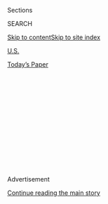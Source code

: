 <div id="app">

<div>

<div>

<div>

<div class="NYTAppHideMasthead css-1q2w90k e1suatyy0">

<div class="section css-ui9rw0 e1suatyy2">

<div class="css-eph4ug er09x8g0">

<div class="css-6n7j50">

</div>

<span class="css-1dv1kvn">Sections</span>

<div class="css-10488qs">

<span class="css-1dv1kvn">SEARCH</span>

</div>

[Skip to content](#site-content)[Skip to site
index](#site-index)

</div>

<div id="masthead-section-label" class="css-1wr3we4 eaxe0e00">

[U.S.](https://www.nytimes.com/section/us)

</div>

<div class="css-10698na e1huz5gh0">

</div>

</div>

<div id="masthead-bar-one" class="section hasLinks css-15hmgas e1csuq9d3">

<div class="css-uqyvli e1csuq9d0">

</div>

<div class="css-1uqjmks e1csuq9d1">

</div>

<div class="css-9e9ivx">

[](https://myaccount.nytimes.com/auth/login?response_type=cookie&client_id=vi)

</div>

<div class="css-1bvtpon e1csuq9d2">

[Today’s
Paper](https://www.nytimes.com/section/todayspaper)

</div>

</div>

</div>

</div>

<div data-aria-hidden="false">

<div id="site-content" data-role="main">

<div>

<div class="css-1aor85t" style="opacity:0.000000001;z-index:-1;visibility:hidden">

<div class="css-1hqnpie">

<div class="css-epjblv">

<span class="css-17xtcya">[U.S.](/section/us)</span><span class="css-x15j1o">|</span><span class="css-fwqvlz">Navy
Investigates Video of Dogs Attacking Man in Kaepernick
Jersey</span>

</div>

<div class="css-k008qs">

<div class="css-1iwv8en">

<span class="css-18z7m18"></span>

<div>

</div>

</div>

<span class="css-1n6z4y">https://nyti.ms/2Xly6Tu</span>

<div class="css-1705lsu">

<div class="css-4xjgmj">

<div class="css-4skfbu" data-role="toolbar" data-aria-label="Social Media Share buttons, Save button, and Comments Panel with current comment count" data-testid="share-tools">

  - 
  - 
  - 
  - 
    
    <div class="css-6n7j50">
    
    </div>

  - 

</div>

</div>

</div>

</div>

</div>

</div>

<div id="NYT_TOP_BANNER_REGION" class="css-13pd83m">

</div>

<div id="top-wrapper" class="css-1sy8kpn">

<div id="top-slug" class="css-l9onyx">

Advertisement

</div>

[Continue reading the main
story](#after-top)

<div class="ad top-wrapper" style="text-align:center;height:100%;display:block;min-height:250px">

<div id="top" class="place-ad" data-position="top" data-size-key="top">

</div>

</div>

<div id="after-top">

</div>

</div>

<div>

<div id="sponsor-wrapper" class="css-1hyfx7x">

<div id="sponsor-slug" class="css-19vbshk">

Supported by

</div>

[Continue reading the main
story](#after-sponsor)

<div id="sponsor" class="ad sponsor-wrapper" style="text-align:center;height:100%;display:block">

</div>

<div id="after-sponsor">

</div>

</div>

<div class="css-186x18t">

</div>

<div class="css-1vkm6nb ehdk2mb0">

# Navy Investigates Video of Dogs Attacking Man in Kaepernick Jersey

</div>

The Navy condemned the video, which it said was taken at an “independent
organization’s event” last year. A filmmaker said it took place at a
museum dedicated to the SEALs.

<div class="css-79elbk" data-testid="photoviewer-wrapper">

<div class="css-z3e15g" data-testid="photoviewer-wrapper-hidden">

</div>

<div class="css-1a48zt4 ehw59r15" data-testid="photoviewer-children">

![<span class="css-16f3y1r e13ogyst0" data-aria-hidden="true">The
quarterback Colin Kaepernick began kneeling during the national anthem
to protest racism and police violence in 2016. The gesture has since
been adopted by protesters around the
country.</span><span class="css-cnj6d5 e1z0qqy90" itemprop="copyrightHolder"><span class="css-1ly73wi e1tej78p0">Credit...</span><span><span>Tony
Avelar/Associated
Press</span></span></span>](https://static01.nyt.com/images/2020/08/03/multimedia/03xp-navy/03xp-navy-articleLarge.jpg?quality=75&auto=webp&disable=upscale)

</div>

</div>

<div class="css-18e8msd">

<div class="css-vp77d3 epjyd6m0">

<div class="css-hus3qt ey68jwv0" data-aria-hidden="true">

[![Johnny
Diaz](https://static01.nyt.com/images/2019/11/05/reader-center/author-johnny-diaz/author-johnny-diaz-thumbLarge.png
"Johnny Diaz")](https://www.nytimes.com/by/johnny-diaz)

</div>

<div class="css-1baulvz">

By [<span class="css-1baulvz last-byline" itemprop="name">Johnny
Diaz</span>](https://www.nytimes.com/by/johnny-diaz)

</div>

</div>

  - Aug. 3,
    2020

  - 
    
    <div class="css-4xjgmj">
    
    <div class="css-d8bdto" data-role="toolbar" data-aria-label="Social Media Share buttons, Save button, and Comments Panel with current comment count" data-testid="share-tools">
    
      - 
      - 
      - 
      - 
        
        <div class="css-6n7j50">
        
        </div>
    
      - 
    
    </div>
    
    </div>

</div>

</div>

<div class="section meteredContent css-1r7ky0e" name="articleBody" itemprop="articleBody">

<div class="css-1fanzo5 StoryBodyCompanionColumn">

<div class="css-53u6y8">

The U.S. Navy command that oversees the SEALs is investigating a video
of dogs attacking a man in a Colin Kaepernick jersey at a 2019 event in
Florida, the authorities said this week.

The Naval Special Warfare Command on Sunday condemned the incident,
which it described as “a military working dog demonstration” that took
place at an “independent organization’s event” last year. [A pair of
videos](https://twitter.com/BillyCorben/status/1289961836264095744) of
the event surfaced on social media over the weekend, and the recordings
were soon seen more than four million times. The Naval Special Warfare
Command said it had become aware of the footage on Sunday.

In one video, four dogs attack a man wearing protective equipment and a
red and white football jersey with Mr. Kaepernick’s name and number when
he played quarterback for the San Francisco 49ers. Another man can be
heard describing the dogs leaping at and biting the man in the style of
a play-by-play announcer.

“The inherent message of this video is completely inconsistent with the
values and ethos of Naval Special Warfare and the U.S. Navy,” the
command
[said](https://twitter.com/us_navyseals/status/1290034412218802176) in a
statement on Twitter on Sunday responding to the video. “We are
investigating the matter fully and initial indications are that there
were no active-duty Navy personnel or equipment involved with this
independent organization’s event.”

</div>

</div>

<div class="css-1fanzo5 StoryBodyCompanionColumn">

<div class="css-53u6y8">

In [the second
video](https://twitter.com/BillyCorben/status/1289979415879798784), a
dog can be seen biting the man in the red jersey, now lying on the
ground. As someone approaches him with a weapon, the man in the jersey
says, “Oh, man, I will stand,” an apparent joke about Mr. Kaepernick’s
gesture of kneeling during the national anthem in protest against racism
and police brutality. In the video, spectators laugh.

The Miami filmmaker Billy Corben, one of the people who shared the video
over the weekend, said it took place at the National Navy UDT-SEAL
Museum, also known as the National Navy SEAL Museum, in Fort Pierce,
Fla.

The UDT-SEAL Museum Association, [a nonprofit
organization](https://www.navysealmuseum.org/about-the-navy-seal-museum/the-origin-of-the-national-navy-udt-seal-museum),
did not immediately respond to a request for comment on Monday. The
museum describes itself as “the only museum dedicated solely to
preserving the history of the U.S. Navy SEALs and their predecessors.”

A dog called Raven is named in one of the videos, and listed on the
museum’s website as trained by the company Baden K-9. The company did
not immediately respond to a request for more information.

Since 2016, kneeling has become [a symbol in nationwide demonstrations
against
racism](https://www.nytimes.com/2020/06/05/sports/football/george-floyd-kaepernick-kneeling-nfl-protests.html),
and Mr. Kaepernick and other players have faced [intense backlash by
some fans and
conservatives](https://www.nytimes.com/2019/02/15/sports/nfl-colin-kaepernick-protests-timeline.html),
including President Trump, who have accused them of being unpatriotic.
Mr. Kaepernick, 32, [left the 49ers
in 2017](https://www.nytimes.com/2017/03/27/sports/football/free-agent-colin-kaepernick-national-anthem-protest.html)
and has not been signed by any team since.

</div>

</div>

<div class="css-1fanzo5 StoryBodyCompanionColumn">

<div class="css-53u6y8">

It was not immediately clear who had filmed the event the Navy was
investigating. Mr. Corben, the filmmaker who shared the videos, said
that his followers had alerted him about the videos weeks ago, but he
only shared them Sunday.

“It just seemed like another disturbing Florida novelty for a Sunday
afternoon,” he said. “I did not anticipate this 19-month-old video to be
as newsworthy as it has become.”

Mr. Corben, who is known for sharing viral videos and breaking new
stories about Florida, said he began doing so because it felt “like an
extension for what I do for a living, making documentaries that are
Florida-centric in most cases.”

He said that social media “enables me to share eccentric Florida stories
that I would never get a chance to make a documentary about” but were
“worth people’s time and attention.”

</div>

</div>

<div>

</div>

</div>

<div>

</div>

<div>

</div>

<div>

</div>

<div>

<div id="bottom-wrapper" class="css-1ede5it">

<div id="bottom-slug" class="css-l9onyx">

Advertisement

</div>

[Continue reading the main
story](#after-bottom)

<div id="bottom" class="ad bottom-wrapper" style="text-align:center;height:100%;display:block;min-height:90px">

</div>

<div id="after-bottom">

</div>

</div>

</div>

</div>

</div>

## Site Index

<div>

</div>

## Site Information Navigation

  - [© <span>2020</span> <span>The New York Times
    Company</span>](https://help.nytimes.com/hc/en-us/articles/115014792127-Copyright-notice)

<!-- end list -->

  - [NYTCo](https://www.nytco.com/)
  - [Contact
    Us](https://help.nytimes.com/hc/en-us/articles/115015385887-Contact-Us)
  - [Work with us](https://www.nytco.com/careers/)
  - [Advertise](https://nytmediakit.com/)
  - [T Brand Studio](http://www.tbrandstudio.com/)
  - [Your Ad
    Choices](https://www.nytimes.com/privacy/cookie-policy#how-do-i-manage-trackers)
  - [Privacy](https://www.nytimes.com/privacy)
  - [Terms of
    Service](https://help.nytimes.com/hc/en-us/articles/115014893428-Terms-of-service)
  - [Terms of
    Sale](https://help.nytimes.com/hc/en-us/articles/115014893968-Terms-of-sale)
  - [Site
    Map](https://spiderbites.nytimes.com)
  - [Help](https://help.nytimes.com/hc/en-us)
  - [Subscriptions](https://www.nytimes.com/subscription?campaignId=37WXW)

</div>

</div>

</div>

</div>
